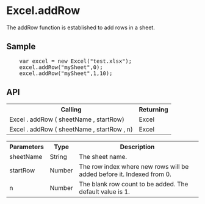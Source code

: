 <H1>Excel.addRow</H1>

The addRow function is established to add rows in a sheet.

<h2>Sample</h2>
<pre>
	var excel = new Excel("test.xlsx");
	excel.addRow("mySheet",0);
	excel.addRow("mySheet",1,10);
</pre>

<h2>API</h2>

<table>
<tr><th>Calling</th><th>Returning</th></tr>
<tr><td>Excel . addRow ( sheetName , startRow)</td><td>Excel</td></tr>
<tr><td>Excel . addRow ( sheetName , startRow , n)</td><td>Excel</td></tr>
</table>


<table>
<tr><th>Parameters</th><th>Type</th><th>Description</th></tr>
<tr><td>sheetName</td><td>String</td><td>The sheet name.</td></tr>
<tr><td>startRow</td><td>Number</td><td>The row index where new rows will be added before it. Indexed from 0. </td></tr>
<tr><td>n</td><td>Number</td><td>The blank row count to be added. The default value is 1.</td></tr>
</table>
